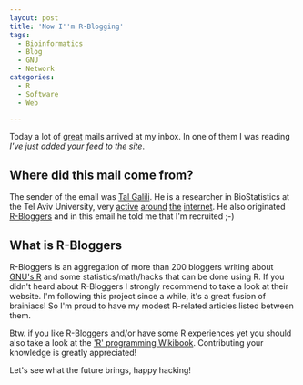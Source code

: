 ```yaml
---
layout: post
title: 'Now I''m R-Blogging'
tags:
  - Bioinformatics
  - Blog
  - GNU
  - Network
categories:
  - R
  - Software
  - Web

---
```


Today a lot of <a href="https://twitter.com/#!/binfalse/status/90098354041790464">great</a> mails arrived at my inbox. In one of them I was reading <em>I've just added your feed to the site</em>.

<h2>Where did this mail come from?</h2>
The sender of the email was <a href="http://www.talgalili.com/">Tal Galili</a>. He is a researcher in BioStatistics at the Tel Aviv University, very <a href="http://www.r-bloggers.com/">active</a> <a href="http://www.talgalili.com/">around</a> <a href="http://biostatistics.co.il/">the</a> <a href="http://www.r-statistics.com/">internet</a>. He also originated <a href="http://www.r-bloggers.com/">R-Bloggers</a> and in this email he told me that I'm recruited ;-)

<h2>What is R-Bloggers</h2>
R-Bloggers is an aggregation of more than 200 bloggers writing about <a href="http://www.r-project.org/">GNU's R</a> and some statistics/math/hacks that can be done using R. If you didn't heard about R-Bloggers I strongly recommend to take a look at their website. I'm following this project since a while, it's a great fusion of brainiacs! So I'm proud to have my modest R-related articles listed between them.

Btw. if you like R-Bloggers and/or have some R experiences yet you should also take a look at the <a href="http://en.wikibooks.org/wiki/R_Programming">'R' programming Wikibook</a>. Contributing your knowledge is greatly appreciated!

Let's see what the future brings, happy hacking!
